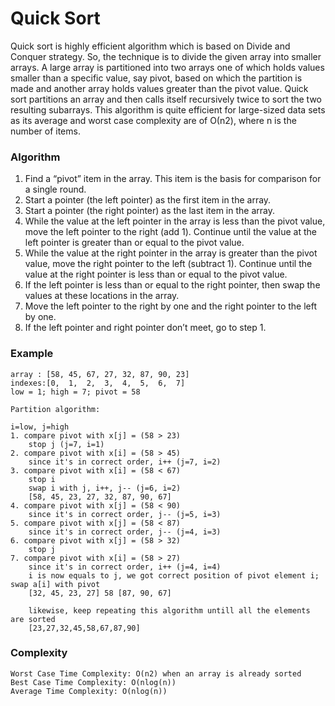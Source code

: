 # Quick Sort
Quick sort is highly efficient algorithm which is based on Divide and Conquer strategy. So, the technique is to divide the given array into smaller arrays.
A large array is partitioned into two arrays one of which holds values smaller than a specific value, say pivot, based on which the partition is made and another array holds values greater than the pivot value.
Quick sort partitions an array and then calls itself recursively twice to sort the two resulting subarrays. This algorithm is quite efficient for large-sized data sets as its average and worst case complexity are of Ο(n2), where n is the number of items.

### Algorithm
1. Find a “pivot” item in the array. This item is the basis for comparison for a single round.
2. Start a pointer (the left pointer) as the first item in the array.
3. Start a pointer (the right pointer) as the last item in the array.
4. While the value at the left pointer in the array is less than the pivot value, move the left pointer to the right (add 1). Continue until the value at the left pointer is greater than or equal to the pivot value.
5. While the value at the right pointer in the array is greater than the pivot value, move the right pointer to the left (subtract 1). Continue until the value at the right pointer is less than or equal to the pivot value.
6. If the left pointer is less than or equal to the right pointer, then swap the values at these locations in the array.
7. Move the left pointer to the right by one and the right pointer to the left by one.
8. If the left pointer and right pointer don’t meet, go to step 1.

### Example
```
array : [58, 45, 67, 27, 32, 87, 90, 23]
indexes:[0,  1,  2,  3,  4,  5,  6,  7]
low = 1; high = 7; pivot = 58

Partition algorithm:

i=low, j=high
1. compare pivot with x[j] = (58 > 23)
    stop j (j=7, i=1)
2. compare pivot with x[i] = (58 > 45)
    since it's in correct order, i++ (j=7, i=2)
3. compare pivot with x[i] = (58 < 67)
    stop i 
    swap i with j, i++, j-- (j=6, i=2)
    [58, 45, 23, 27, 32, 87, 90, 67]
4. compare pivot with x[j] = (58 < 90)
    since it's in correct order, j-- (j=5, i=3)
5. compare pivot with x[j] = (58 < 87)
    since it's in correct order, j-- (j=4, i=3)
6. compare pivot with x[j] = (58 > 32)
    stop j 
7. compare pivot with x[i] = (58 > 27)
    since it's in correct order, i++ (j=4, i=4)
    i is now equals to j, we got correct position of pivot element i; swap a[i] with pivot
    [32, 45, 23, 27] 58 [87, 90, 67]

    likewise, keep repeating this algorithm untill all the elements are sorted
    [23,27,32,45,58,67,87,90]
```

### Complexity
```
Worst Case Time Complexity: O(n2) when an array is already sorted
Best Case Time Complexity: O(nlog(n)) 
Average Time Complexity: O(nlog(n))
```



